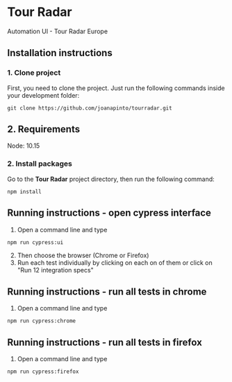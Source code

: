 # Tour Radar

Automation UI - Tour Radar Europe

## Installation instructions

### 1. Clone project

First, you need to clone the project. Just run the following commands inside your development folder:

    git clone https://github.com/joanapinto/tourradar.git

## 2. Requirements
Node: 10.15
### 2. Install packages

Go to the **Tour Radar** project directory, then run the following command:
```
npm install
```
## Running instructions - open cypress interface

1. Open a command line and type 
```
npm run cypress:ui
```

2. Then choose the browser (Chrome or Firefox)
3. Run each test individually by clicking on each on of them or click on "Run 12 integration specs"

## Running instructions - run all tests in chrome

1. Open a command line and type 
```
npm run cypress:chrome
```
## Running instructions - run all tests in firefox

1. Open a command line and type 
```
npm run cypress:firefox
```